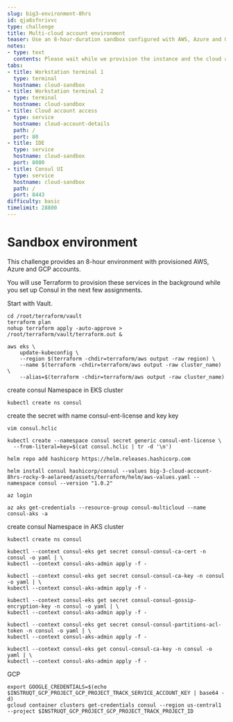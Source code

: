```yaml
---
slug: big3-environment-8hrs
id: qja6sfnrivvc
type: challenge
title: Multi-cloud account environment
teaser: Use an 8-hour-duration sandbox configured with AWS, Azure and GCP credentials.
notes:
- type: text
  contents: Please wait while we provision the instance and the cloud accounts.
tabs:
- title: Workstation terminal 1
  type: terminal
  hostname: cloud-sandbox
- title: Workstation terminal 2
  type: terminal
  hostname: cloud-sandbox
- title: Cloud account access
  type: service
  hostname: cloud-account-details
  path: /
  port: 80
- title: IDE
  type: service
  hostname: cloud-sandbox
  port: 8080
- title: Consul UI
  type: service
  hostname: cloud-sandbox
  path: /
  port: 8443
difficulty: basic
timelimit: 28800
---
```


Sandbox environment
===============

This challenge provides an 8-hour environment with provisioned AWS, Azure and GCP accounts.


You will use Terraform to provision these services in the background while you set up Consul in the next few assignments. <br>

Start with Vault. <br>

```
cd /root/terraform/vault
terraform plan
nohup terraform apply -auto-approve > /root/terraform/vault/terraform.out &
```

```
aws eks \
    update-kubeconfig \
    --region $(terraform -chdir=terraform/aws output -raw region) \
    --name $(terraform -chdir=terraform/aws output -raw cluster_name) \
    --alias=$(terraform -chdir=terraform/aws output -raw cluster_name)
```

create consul Namespace in EKS cluster

```
kubectl create ns consul
```

create the secret with name consul-ent-license and key key

```
vim consul.hclic
```

```
kubectl create --namespace consul secret generic consul-ent-license \
  --from-literal=key=$(cat consul.hclic | tr -d '\n')
```

```
helm repo add hashicorp https://helm.releases.hashicorp.com
```

```
helm install consul hashicorp/consul --values big-3-cloud-account-8hrs-rocky-9-aelareed/assets/terraform/helm/aws-values.yaml --namespace consul --version "1.0.2"
```


```
az login
```

```
az aks get-credentials --resource-group consul-multicloud --name consul-aks -a
```

create consul Namespace in AKS cluster

```
kubectl create ns consul
```

```
kubectl --context consul-eks get secret consul-consul-ca-cert -n consul -o yaml | \
kubectl --context consul-aks-admin apply -f -
```

```
kubectl --context consul-eks get secret consul-consul-ca-key -n consul -o yaml | \
kubectl --context consul-aks-admin apply -f -
```

```
kubectl --context consul-eks get secret consul-consul-gossip-encryption-key -n consul -o yaml | \
kubectl --context consul-aks-admin apply -f -
```

```
kubectl --context consul-eks get secret consul-consul-partitions-acl-token -n consul -o yaml | \
kubectl --context consul-aks-admin apply -f -
```

```
kubectl --context consul-eks get consul-consul-ca-key -n consul -o yaml | \
kubectl --context consul-aks-admin apply -f -
```


GCP

```
export GOOGLE_CREDENTIALS=$(echo $INSTRUQT_GCP_PROJECT_GCP_PROJECT_TRACK_SERVICE_ACCOUNT_KEY | base64 -d)
gcloud container clusters get-credentials consul --region us-central1 --project $INSTRUQT_GCP_PROJECT_GCP_PROJECT_TRACK_PROJECT_ID
```
